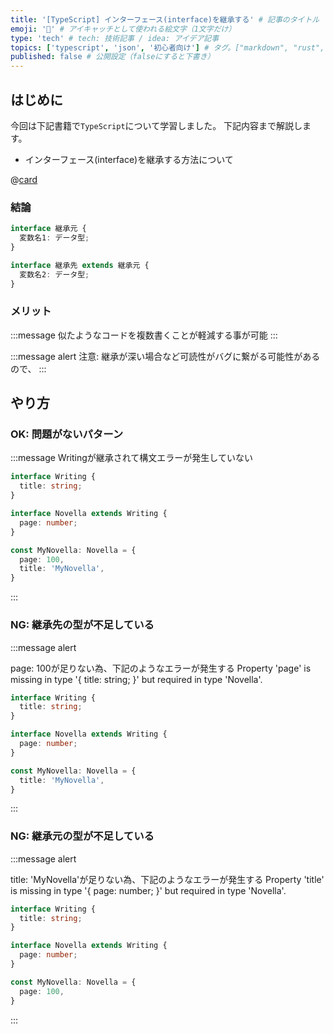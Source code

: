 ```yaml
---
title: '[TypeScript] インターフェース(interface)を継承する' # 記事のタイトル
emoji: '🎣' # アイキャッチとして使われる絵文字（1文字だけ）
type: 'tech' # tech: 技術記事 / idea: アイデア記事
topics: ['typescript', 'json', '初心者向け'] # タグ。["markdown", "rust", "aws"]のように指定する
published: false # 公開設定（falseにすると下書き）
---
```


## はじめに

今回は下記書籍で`TypeScript`について学習しました。
下記内容まで解説します。
- インターフェース(interface)を継承する方法について

@[card](https://www.oreilly.co.jp/books/9784814400362/)

### 結論

```ts
interface 継承元 {
  変数名1: データ型;
}

interface 継承先 extends 継承元 {
  変数名2: データ型;
}
```

### メリット
:::message
似たようなコードを複数書くことが軽減する事が可能
:::

:::message alert
注意: 継承が深い場合など可読性がバグに繋がる可能性があるので、
:::

## やり方

### OK: 問題がないパターン
:::message
Writingが継承されて構文エラーが発生していない
```ts
interface Writing {
  title: string;
}

interface Novella extends Writing {
  page: number;
}

const MyNovella: Novella = {
  page: 100,
  title: 'MyNovella',
}
```
:::

### NG: 継承先の型が不足している
:::message alert

page: 100が足りない為、下記のようなエラーが発生する
Property 'page' is missing in type '{ title: string; }' but required in type 'Novella'.

```ts
interface Writing {
  title: string;
}

interface Novella extends Writing {
  page: number;
}

const MyNovella: Novella = {
  title: 'MyNovella',
}
```
:::


### NG: 継承元の型が不足している
:::message alert

title: 'MyNovella'が足りない為、下記のようなエラーが発生する
Property 'title' is missing in type '{ page: number; }' but required in type 'Novella'.

```ts
interface Writing {
  title: string;
}

interface Novella extends Writing {
  page: number;
}

const MyNovella: Novella = {
  page: 100,
}
```
:::
